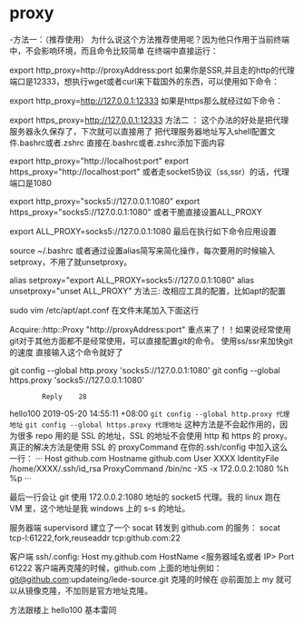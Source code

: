 # proxy 

-方法一：（推荐使用）
为什么说这个方法推荐使用呢？因为他只作用于当前终端中，不会影响环境，而且命令比较简单
在终端中直接运行：

export http_proxy=http://proxyAddress:port
如果你是SSR,并且走的http的代理端口是12333，想执行wget或者curl来下载国外的东西，可以使用如下命令：

export http_proxy=http://127.0.0.1:12333
如果是https那么就经过如下命令：

export https_proxy=http://127.0.0.1:12333
方法二 ：
这个办法的好处是把代理服务器永久保存了，下次就可以直接用了
把代理服务器地址写入shell配置文件.bashrc或者.zshrc 直接在.bashrc或者.zshrc添加下面内容

export http_proxy="http://localhost:port"
export https_proxy="http://localhost:port"
或者走socket5协议（ss,ssr）的话，代理端口是1080

export http_proxy="socks5://127.0.0.1:1080"
export https_proxy="socks5://127.0.0.1:1080"
或者干脆直接设置ALL_PROXY

export ALL_PROXY=socks5://127.0.0.1:1080
最后在执行如下命令应用设置

source ~/.bashrc
或者通过设置alias简写来简化操作，每次要用的时候输入setproxy，不用了就unsetproxy。

 alias setproxy="export ALL_PROXY=socks5://127.0.0.1:1080" alias unsetproxy="unset ALL_PROXY"
方法三:
改相应工具的配置，比如apt的配置

sudo vim /etc/apt/apt.conf
在文件末尾加入下面这行

Acquire::http::Proxy "http://proxyAddress:port"
重点来了！！如果说经常使用git对于其他方面都不是经常使用，可以直接配置git的命令。
使用ss/ssr来加快git的速度
直接输入这个命令就好了

git config --global http.proxy 'socks5://127.0.0.1:1080' 
git config --global https.proxy 'socks5://127.0.0.1:1080'


	        Reply    28
hello100   2019-05-20 14:55:11 +08:00
`git config --global http.proxy 代理地址`
`git config --global https.proxy 代理地址`
这种方法是不会起作用的，因为很多 repo 用的是 SSL 的地址，SSL 的地址不会使用 http 和 https 的 proxy。
真正的解决方法是使用 SSL 的 proxyCommand
在你的.ssh/config 中加入这么一行：
···
Host github.com
Hostname github.com
User XXXX
IdentityFile /home/XXXX/.ssh/id_rsa
ProxyCommand /bin/nc -X5 -x 172.0.0.2:1080 %h %p
···

最后一行会让 git 使用 172.0.0.2:1080 地址的 socket5 代理。我的 linux 跑在 VM 里，这个地址是我 windows 上的 s-s 的地址。

服务器端 supervisord 建立了一个 socat 转发到 github.com 的服务：
socat tcp-l:61222,fork,reuseaddr tcp:github.com:22

客户端 ssh/.config:
Host my.github.com
HostName <服务器域名或者 IP>
Port 61222
客户端再克隆的时候，github.com 上面的地址例如： git@github.com:updateing/lede-source.git
克隆的时候在 @前面加上 my 就可以从镜像克隆，不加则是官方地址克隆。

方法跟楼上 hello100 基本雷同

